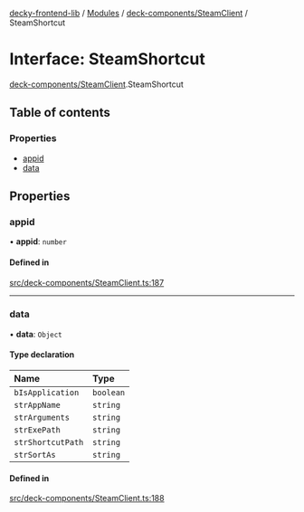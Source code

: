 [decky-frontend-lib](../README.md) / [Modules](../modules.md) / [deck-components/SteamClient](../modules/deck_components_SteamClient.md) / SteamShortcut

# Interface: SteamShortcut

[deck-components/SteamClient](../modules/deck_components_SteamClient.md).SteamShortcut

## Table of contents

### Properties

- [appid](deck_components_SteamClient.SteamShortcut.md#appid)
- [data](deck_components_SteamClient.SteamShortcut.md#data)

## Properties

### appid

• **appid**: `number`

#### Defined in

[src/deck-components/SteamClient.ts:187](https://github.com/SteamDeckHomebrew/decky-frontend-lib/blob/678ba21/src/deck-components/SteamClient.ts#L187)

___

### data

• **data**: `Object`

#### Type declaration

| Name | Type |
| :------ | :------ |
| `bIsApplication` | `boolean` |
| `strAppName` | `string` |
| `strArguments` | `string` |
| `strExePath` | `string` |
| `strShortcutPath` | `string` |
| `strSortAs` | `string` |

#### Defined in

[src/deck-components/SteamClient.ts:188](https://github.com/SteamDeckHomebrew/decky-frontend-lib/blob/678ba21/src/deck-components/SteamClient.ts#L188)
